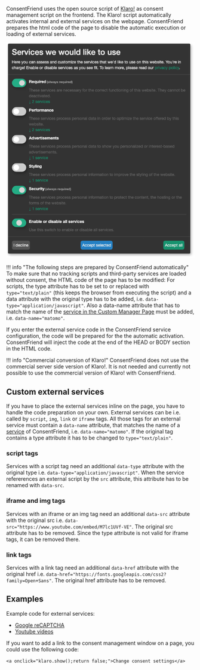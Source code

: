 ConsentFriend uses the open source script of
[Klaro!](https://kiprotect.com/klaro) as consent management script on the
frontend. The Klaro! script automatically activates internal and external
services on the webpage. ConsentFriend prepares the html code of the page to
disable the automatic execution or loading of external services.

[![](img/consent-management.png)](img/consent-management.png)

!!! info "The following steps are prepared by ConsentFriend automatically"
    To make sure that no tracking scripts and third-party services are loaded
    without consent, the HTML code of the page has to be modified: For scripts,
    the type attribute has to be set to or replaced with `type="text/plain"`
    (this keeps the browser from executing the script) and a data attribute with
    the original type has to be added, i.e.
    `data-type="application/javascript"`. Also a data-name attribute that has to
    match the name of the [service in the Custom Manager
    Page](../03_Custom_Manager_Page/01_Services.md#service-name) must be added, i.e.
    `data-name="matomo"`.

If you enter the external service code in the ConsentFriend service
configuration, the code will be prepared for the the automatic activation.
ConsentFriend will inject the code at the end of the HEAD or BODY section in the
HTML code.

!!! info "Commercial conversion of Klaro!"
    ConsentFriend does not use the commercial server side version of Klaro!. It
    is not needed and currently not possible to use the commercial version of
    Klaro! with ConsentFriend.

## Custom external services

If you have to place the external services inline on the page, you have to
handle the code preparation on your own. External services can be i.e. called by
`script`, `img`, `link` or `iframe` tags. All those tags for an external service
must contain a `data-name` attribute, that matches the name of a
[service](../03_Custom_Manager_Page/01_Services.md#service-name) of
ConsentFriend, i.e. `data-name="matomo"`. If the original tag contains a type
attribute it has to be changed to `type="text/plain"`.

### script tags

Services with a script tag need an additional `data-type` attribute with the
original type i.e. `data-type="application/javascript"`. When the service
refererences an external script by the `src` attribute, this attribute has to be
renamed with `data-src`.

### iframe and img tags

Services with an iframe or an img tag need an additional `data-src` attribute
with the original src i.e. `data-src="https://www.youtube.com/embed/M7lc1UVf-VE"`.
The original src attribute has to be removed. Since the type attribute is not 
valid for iframe tags, it can be removed there.

### link tags

Services with a link tag need an additional `data-href` attribute
with the original href i.e. `data-href="https://fonts.googleapis.com/css2?family=Open+Sans"`.
The original href attribute has to be removed. 

## Examples

Example code for external services:

- [Google reCAPTCHA](Google_reCAPTCHA.md)
- [Youtube videos](Youtube_Videos.md)

If you want to add a link to the consent management window on a page, you could use the following code: 

```
<a onclick="klaro.show();return false;">Change consent settings</a>
```


